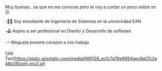 Muy buenas...se que no me conoces pero te voy a contar un poco sobre mi😉

-🧑‍💻 Soy estudiante de Ingenieria de Sistemas en la universidad EAN

-🕹️ Aspiro a ser profesional en Diseño y Desarrollo de software  

-🃏 Megusta ponerle corazon a mis trabajo

![Alt Text]https://static.wixstatic.com/media/669128_ec1c7a78e9694aec8a07c2e48b292ae1~mv2.gif 
